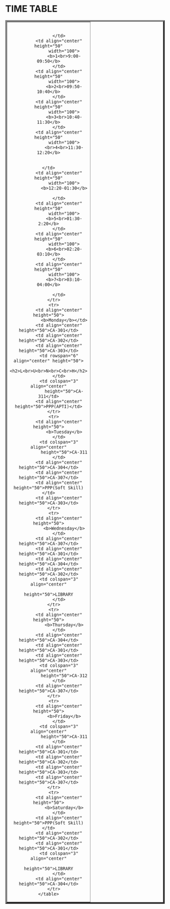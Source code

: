 <html lang="en"><head>
    <meta charset="UTF-8">
    <meta http-equiv="X-UA-Compatible" content="IE=edge">
    <meta name="viewport" content="width=device-width, initial-scale=1.0">

<body>
	<h1>TIME TABLE</h1>
	<table border="5" cellspacing="0" align="center">
		<!--<caption>Timetable</caption>-->
		<tr>
			<td align="center" height="50"
				width="100"><br>
				
			</td>
			<td align="center" height="50"
				width="100">
				<b>1<br>9:00-09:50</b>
			</td>
			<td align="center" height="50"
				width="100">
				<b>2<br>09:50-10:40</b>
			</td>
			<td align="center" height="50"
				width="100">
				<b>3<br>10:40-11:30</b>
			</td>
			<td align="center" height="50"
				width="100">
				<br>4<br>11:30-12:20</b>

                                                               </td>
			<td align="center" height="50"
				width="100">
				<b>12:20-01:30</b>

			</td>
			<td align="center" height="50"
				width="100">
				<b>5<br>01:30-2:20</b>
			</td>
			<td align="center" height="50"
				width="100">
				<b>6<br>02:20-03:10</b>
			</td>
			<td align="center" height="50"
				width="100">
				<b>7<br>03:10-04:00</b>
			
			</td>
		</tr>
		<tr>
			<td align="center" height="50">
				<b>Monday</b></td>
			<td align="center" height="50">CA-301</td>
			<td align="center" height="50">CA-302</td>
			<td align="center" height="50">CA-303</td>
			<td rowspan="6" align="center" height="50">
				<h2>L<br>U<br>N<br>C<br>H</h2>
			</td>
			<td colspan="3" align="center"
				height="50">CA-311</td>
			<td align="center" height="50">PPP(APTI)</td>
		</tr>
		<tr>
			<td align="center" height="50">
				<b>Tuesday</b>
			</td>
			<td colspan="3" align="center"
				height="50">CA-311
			</td>
			<td align="center" height="50">CA-304</td>
			<td align="center" height="50">CA-307</td>
			<td align="center" height="50">PPP(Soft Skill)</td>
			<td align="center" height="50">CA-303</td>
		</tr>
		<tr>
			<td align="center" height="50">
				<b>Wednesday</b>
			</td>
			<td align="center" height="50">CA-307</td>
			<td align="center" height="50">CA-301</td>
			<td align="center" height="50">CA-304</td>
			<td align="center" height="50">CA-302</td>
			<td colspan="3" align="center"
				height="50">LIBRARY
			</td>
		</tr>
		<tr>
			<td align="center" height="50">
				<b>Thursday</b>
			</td>
			<td align="center" height="50">CA-304</td>
			<td align="center" height="50">CA-301</td>
			<td align="center" height="50">CA-303</td>
			<td colspan="3" align="center"
				height="50">CA-312
			</td>
			<td align="center" height="50">CA-307</td>
		</tr>
		<tr>
			<td align="center" height="50">
				<b>Friday</b>
			</td>
			<td colspan="3" align="center"
				height="50">CA-311
			</td>
			<td align="center" height="50">CA-301</td>
			<td align="center" height="50">CA-302</td>
			<td align="center" height="50">CA-303</td>
			<td align="center" height="50">CA-307</td>
		</tr>
		<tr>
			<td align="center" height="50">
				<b>Saturday</b>
			</td>
			<td align="center" height="50">PPP(Soft Skill)</td>
			<td align="center" height="50">CA-302</td>
			<td align="center" height="50">CA-301</td>
			<td colspan="3" align="center"
				height="50">LIBRARY
			</td>
			<td align="center" height="50">CA-304</td>
		</tr>
	</table>
</body>

</html>
